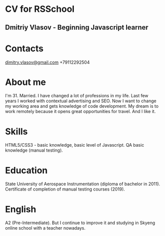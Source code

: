 # CV for RSSchool

## Dmitriy Vlasov - Beginning Javascript learner

# Contacts
  dimitry.vlasov@gmail.com
  +79112292504

# About me
  I'm 31. Married. I have changed a lot of professions in my life. Last few years I worked with contextual advertising and SEO. Now I want to change my working area and gets      knowledge of code development. My dream is to work remotely because it opens great opportunities for travel. And I like it.

# Skills
  HTML5/CSS3 - basic knowledge, basic level of Javascript. QA basic knowledge (manual testing).

# Education
  State University of Aerospace Instrumentation (diploma of bachelor in 2011). Certificate of completion of manual testing courses (2019).

# English
  A2 (Pre-Intermediate). But I continue to improve it and studying in Skyeng online school with a teacher nowadays.
